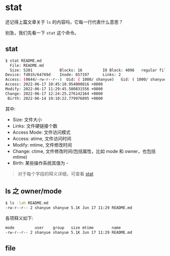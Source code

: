 # stat

还记得上篇文章关于 `ls` 的内容吗，它每一行代表什么意思？

别急，我们先看一下 `stat` 这个命令。

## stat

``` bash
$ stat README.md
  File: README.md
  Size: 5201            Blocks: 16         IO Block: 4096   regular file
Device: fd01h/64769d    Inode: 657197      Links: 2
Access: (0644/-rw-r--r--)  Uid: ( 1000/ shanyue)   Gid: ( 1000/ shanyue)
Access: 2022-06-17 10:45:18.954000816 +0800
Modify: 2022-06-17 11:29:45.580831556 +0800
Change: 2022-06-17 12:24:25.276142164 +0800
 Birth: 2022-06-14 19:10:22.779976895 +0800
```

其中:

+ Size: 文件大小
+ Links: 文件硬链接个数
+ Access Mode: 文件访问模式
+ Access: atime, 文件访问时间
+ Modify: mtime, 文件修改时间
+ Change: ctime, 文件修改时间(包括属性，比如 mode 和 owner，也包括 mtime)
+ Birth: 某些操作系统其值为 -

> 对于每个字段的释义详细，可查看 [stat](https://www.man7.org/linux/man-pages/man2/stat.2.html#DESCRIPTION)

## ls 之 owner/mode

``` bash
$ ls -lah README.md
-rw-r--r-- 2 shanyue shanyue 5.1K Jun 17 11:29 README.md
```

各项释义如下:

``` bash
mode         user    group   size mtime        name
-rw-r--r-- 2 shanyue shanyue 5.1K Jun 17 11:29 README.md
```

## file

<!-- > https://stackoverflow.com/questions/19902828/why-does-enoent-mean-no-such-file-or-directory
>
> It's an abbreviation of Error NO ENTry (or Error NO ENTity), and can actually be used for more than files/directories.
>
> It's abbreviated because C compilers at the dawn of time didn't support more than 8 characters in symbols. -->
